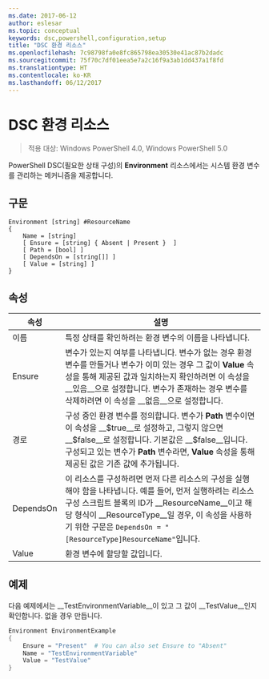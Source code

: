 ```yaml
---
ms.date: 2017-06-12
author: eslesar
ms.topic: conceptual
keywords: dsc,powershell,configuration,setup
title: "DSC 환경 리소스"
ms.openlocfilehash: 7c98798fa0e8fc865798ea30530e41ac87b2dadc
ms.sourcegitcommit: 75f70c7df01eea5e7a2c16f9a3ab1dd437a1f8fd
ms.translationtype: HT
ms.contentlocale: ko-KR
ms.lasthandoff: 06/12/2017
---
```

# <a name="dsc-environment-resource"></a>DSC 환경 리소스

> 적용 대상: Windows PowerShell 4.0, Windows PowerShell 5.0

PowerShell DSC(필요한 상태 구성)의 __Environment__ 리소스에서는 시스템 환경 변수를 관리하는 메커니즘을 제공합니다.

## <a name="syntax"></a>구문
``` mof
Environment [string] #ResourceName
{
    Name = [string]
    [ Ensure = [string] { Absent | Present }  ]
    [ Path = [bool] ]
    [ DependsOn = [string[]] ]
    [ Value = [string] ]
}
```

## <a name="properties"></a>속성

|  속성  |  설명   | 
|---|---| 
| 이름| 특정 상태를 확인하려는 환경 변수의 이름을 나타냅니다.| 
| Ensure| 변수가 있는지 여부를 나타냅니다. 변수가 없는 경우 환경 변수를 만들거나 변수가 이미 있는 경우 그 값이 __Value__ 속성을 통해 제공된 값과 일치하는지 확인하려면 이 속성을 __있음__으로 설정합니다. 변수가 존재하는 경우 변수를 삭제하려면 이 속성을 __없음__으로 설정합니다.| 
| 경로| 구성 중인 환경 변수를 정의합니다. 변수가 __Path__ 변수이면 이 속성을 __$true__로 설정하고, 그렇지 않으면 __$false__로 설정합니다. 기본값은 __$false__입니다. 구성되고 있는 변수가 __Path__ 변수라면, __Value__ 속성을 통해 제공된 값은 기존 값에 추가됩니다.| 
| DependsOn | 이 리소스를 구성하려면 먼저 다른 리소스의 구성을 실행해야 함을 나타냅니다. 예를 들어, 먼저 실행하려는 리소스 구성 스크립트 블록의 ID가 __ResourceName__이고 해당 형식이 __ResourceType__일 경우, 이 속성을 사용하기 위한 구문은 `DependsOn = "[ResourceType]ResourceName"`입니다.| 
| Value| 환경 변수에 할당할 값입니다.| 

## <a name="example"></a>예제

다음 예제에서는 __TestEnvironmentVariable__이 있고 그 값이 __TestValue__인지 확인합니다. 없을 경우 만듭니다.

```powershell
Environment EnvironmentExample
{
    Ensure = "Present"  # You can also set Ensure to "Absent"
    Name = "TestEnvironmentVariable"
    Value = "TestValue"
}
```

